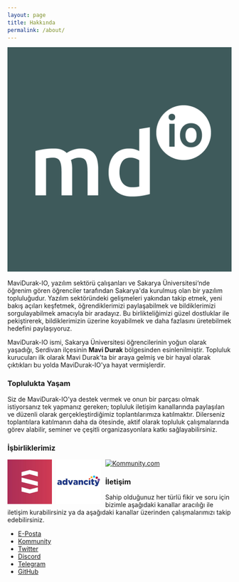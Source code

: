 ```yaml
---
layout: page
title: Hakkında
permalink: /about/
---
```


<img src="/images/logos/dark.png" class="about-logo" alt="MaviDurak-IO Logo" title="MaviDurak-IO Logo" />

MaviDurak-IO, yazılım sektörü çalışanları ve Sakarya Üniversitesi‘nde öğrenim gören öğrenciler tarafından Sakarya'da kurulmuş olan bir yazılım topluluğudur. Yazılım sektöründeki gelişmeleri yakından takip etmek, yeni bakış açıları keşfetmek, öğrendiklerimizi paylaşabilmek ve bildiklerimizi sorgulayabilmek amacıyla bir aradayız. Bu birlikteliğimizi güzel dostluklar ile pekiştirerek, bildiklerimizin üzerine koyabilmek ve daha fazlasını üretebilmek hedefini paylaşıyoruz.

MaviDurak-IO ismi, Sakarya Üniversitesi öğrencilerinin yoğun olarak yaşadığı, Serdivan ilçesinin **Mavi Durak** bölgesinden esinlenilmiştir. Topluluk kurucuları ilk olarak Mavi Durak'ta bir araya gelmiş ve bir hayal olarak çıktıkları bu yolda MaviDurak-IO'ya hayat vermişlerdir.

### Toplulukta Yaşam

Siz de MaviDurak-IO'ya destek vermek ve onun bir parçası olmak istiyorsanız tek yapmanız gereken; topluluk iletişim kanallarında paylaşılan ve düzenli olarak gerçekleştirdiğimiz toplantılarımıza katılmaktır. Dilerseniz toplantılara katılmanın daha da ötesinde, aktif olarak topluluk çalışmalarında görev alabilir, seminer ve çeşitli organizasyonlara katkı sağlayabilirsiniz.

### İşbirliklerimiz

<a style="margin-right:10px; float:left;" href="https://www.meetup.com/Sakarya-Coders/" target="_blank" alt="Sakarya Coders">
  <img src="/images/logos/sakarya-coders.jpg" title="Sakarya Coders" height="100" />
</a>

<a style="margin-right:10px; float:left;" href="https://advancity.com.tr/" target="_blank" alt="Advancity">
  <img src="/images/logos/advancity.jpg" title="Advancity" height="100" />
</a>

<a style="clear:left;" href="https://kommunity.com/" target="_blank" alt="Kommunity.com">
  <img src="https://media-exp1.licdn.com/dms/image/C560BAQHzJL-1O_p3ZQ/company-logo_200_200/0?e=2159024400&v=beta&t=S5eecgVW-ecYLI29gDOP3ewSpvVkwulhHyuIDl-sS1I" title="Kommunity.com" height="100" />
</a>

### İletişim

Sahip olduğunuz her türlü fikir ve soru için bizimle aşağıdaki kanallar aracılığı ile iletişim kurabilirsiniz ya da aşağıdaki kanallar üzerinden çalışmalarımızı takip edebilirsiniz.

- [E-Posta](mailto:mavidurak.io@gmail.com)
- [Kommunity](https://kommunity.com/mavidurakio)
- [Twitter](https://twitter.com/mavidurakio)
- [Discord](https://discord.gg/7zaXka9)
- [Telegram](https://t.me/mavidurakio)
- [GitHub](https://github.com/mavidurak)
